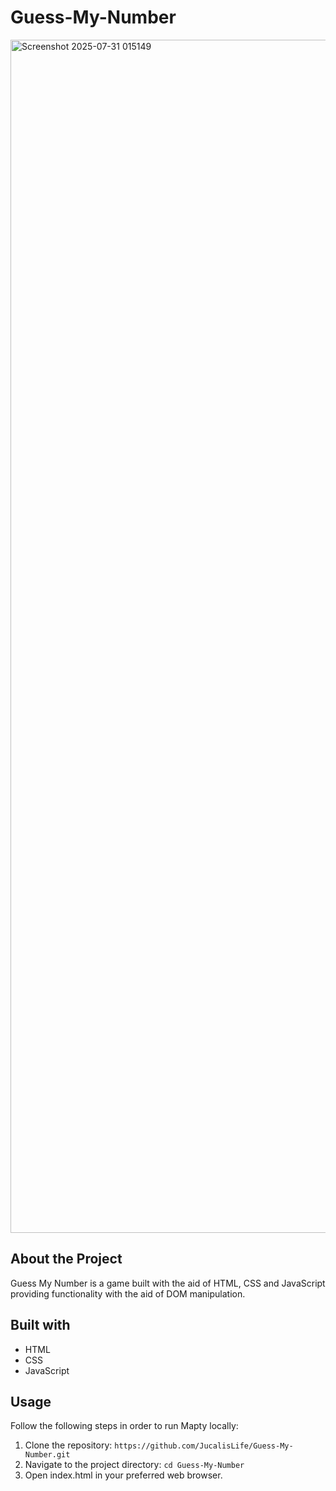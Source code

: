 # Guess-My-Number 
<img width="3838" height="1909" alt="Screenshot 2025-07-31 015149" src="https://github.com/user-attachments/assets/e910d139-6778-4c3a-9050-83ff74e4dabe" />

## About the Project
Guess My Number is a game built with the aid of HTML, CSS and JavaScript providing functionality with the aid of DOM manipulation.

## Built with

- HTML
- CSS
- JavaScript

## Usage
Follow the following steps in order to run Mapty locally:

1. Clone the repository:
`https://github.com/JucalisLife/Guess-My-Number.git`
2. Navigate to the project directory:
`cd Guess-My-Number`
3. Open index.html in your preferred web browser.
